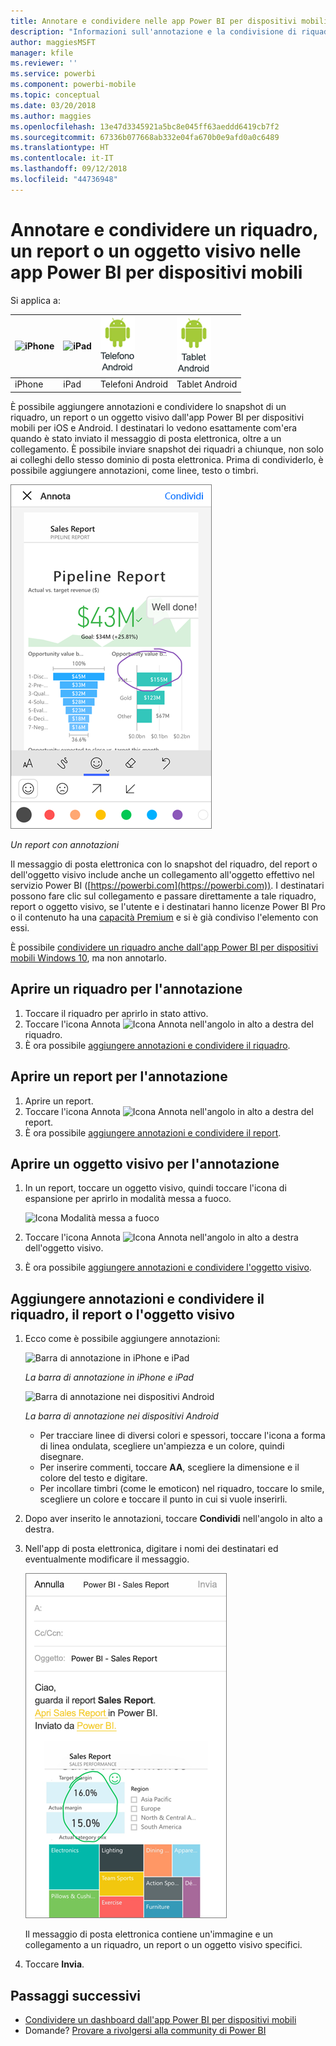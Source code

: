 ```yaml
---
title: Annotare e condividere nelle app Power BI per dispositivi mobili
description: "Informazioni sull'annotazione e la condivisione di riquadri, report e oggetti visivi dall'app Microsoft Power BI per dispositivi mobili iOS e Android. "
author: maggiesMSFT
manager: kfile
ms.reviewer: ''
ms.service: powerbi
ms.component: powerbi-mobile
ms.topic: conceptual
ms.date: 03/20/2018
ms.author: maggies
ms.openlocfilehash: 13e47d3345921a5bc8e045ff63aeddd6419cb7f2
ms.sourcegitcommit: 67336b077668ab332e04fa670b0e9afd0a0c6489
ms.translationtype: HT
ms.contentlocale: it-IT
ms.lasthandoff: 09/12/2018
ms.locfileid: "44736948"
---
```

# <a name="annotate-and-share-a-tile-report-or-visual-in-power-bi-mobile-apps"></a>Annotare e condividere un riquadro, un report o un oggetto visivo nelle app Power BI per dispositivi mobili
Si applica a:

| ![iPhone](./media/mobile-annotate-and-share-a-tile-from-the-mobile-apps/iphone-logo-50-px.png) | ![iPad](./media/mobile-annotate-and-share-a-tile-from-the-mobile-apps/ipad-logo-50-px.png) | ![Telefono Android](./media/mobile-annotate-and-share-a-tile-from-the-mobile-apps/android-phone-logo-50-px.png) | ![Tablet Android](./media/mobile-annotate-and-share-a-tile-from-the-mobile-apps/android-tablet-logo-50-px.png) |
|:--- |:--- |:--- |:--- |
| iPhone |iPad |Telefoni Android |Tablet Android |

È possibile aggiungere annotazioni e condividere lo snapshot di un riquadro, un report o un oggetto visivo dall'app Power BI per dispositivi mobili per iOS e Android. I destinatari lo vedono esattamente com'era quando è stato inviato il messaggio di posta elettronica, oltre a un collegamento. È possibile inviare snapshot dei riquadri a chiunque, non solo ai colleghi dello stesso dominio di posta elettronica. Prima di condividerlo, è possibile aggiungere annotazioni, come linee, testo o timbri.

![Report con annotazioni](./media/mobile-annotate-and-share-a-tile-from-the-mobile-apps/power-bi-iphone-annotate.png)

*Un report con annotazioni*

Il messaggio di posta elettronica con lo snapshot del riquadro, del report o dell'oggetto visivo include anche un collegamento all'oggetto effettivo nel servizio Power BI ([https://powerbi.com](https://powerbi.com)). I destinatari possono fare clic sul collegamento e passare direttamente a tale riquadro, report o oggetto visivo, se l'utente e i destinatari hanno licenze Power BI Pro o il contenuto ha una [capacità Premium](../../service-premium.md) e si è già condiviso l'elemento con essi. 

È possibile [condividere un riquadro anche dall'app Power BI per dispositivi mobili Windows 10](mobile-windows-10-phone-app-get-started.md), ma non annotarlo.

## <a name="open-a-tile-for-annotating"></a>Aprire un riquadro per l'annotazione
1. Toccare il riquadro per aprirlo in stato attivo.
2. Toccare l'icona Annota ![Icona Annota](./././media/mobile-annotate-and-share-a-tile-from-the-mobile-apps/power-bi-ios-annotate-icon.png) nell'angolo in alto a destra del riquadro.
3. È ora possibile [aggiungere annotazioni e condividere il riquadro](mobile-annotate-and-share-a-tile-from-the-mobile-apps.md#annotate-and-share-the-tile-report-or-visual).

## <a name="open-a-report-for-annotating"></a>Aprire un report per l'annotazione
1. Aprire un report. 
2. Toccare l'icona Annota ![Icona Annota](./././media/mobile-annotate-and-share-a-tile-from-the-mobile-apps/power-bi-ios-annotate-icon.png) nell'angolo in alto a destra del report.
3. È ora possibile [aggiungere annotazioni e condividere il report](mobile-annotate-and-share-a-tile-from-the-mobile-apps.md#annotate-and-share-the-tile-report-or-visual).

## <a name="open-a-visual-for-annotating"></a>Aprire un oggetto visivo per l'annotazione
1. In un report, toccare un oggetto visivo, quindi toccare l'icona di espansione per aprirlo in modalità messa a fuoco. 
   
    ![Icona Modalità messa a fuoco](./media/mobile-annotate-and-share-a-tile-from-the-mobile-apps/power-bi-ios-visual-focus-mode.png)
2. Toccare l'icona Annota ![Icona Annota](./././media/mobile-annotate-and-share-a-tile-from-the-mobile-apps/power-bi-ios-annotate-icon.png) nell'angolo in alto a destra dell'oggetto visivo.
3. È ora possibile [aggiungere annotazioni e condividere l'oggetto visivo](mobile-annotate-and-share-a-tile-from-the-mobile-apps.md#annotate-and-share-the-tile-report-or-visual).

## <a name="annotate-and-share-the-tile-report-or-visual"></a>Aggiungere annotazioni e condividere il riquadro, il report o l'oggetto visivo
1. Ecco come è possibile aggiungere annotazioni:  
   
   ![Barra di annotazione in iPhone e iPad](./media/mobile-annotate-and-share-a-tile-from-the-mobile-apps/power-bi-ios-annotation-menu.png)
   
   *La barra di annotazione in iPhone e iPad*
   
   ![Barra di annotazione nei dispositivi Android](./media/mobile-annotate-and-share-a-tile-from-the-mobile-apps/power-bi-android-annotate-bar.png)
   
   *La barra di annotazione nei dispositivi Android*
   
   * Per tracciare linee di diversi colori e spessori, toccare l'icona a forma di linea ondulata, scegliere un'ampiezza e un colore, quindi disegnare.  
   * Per inserire commenti, toccare **AA**, scegliere la dimensione e il colore del testo e digitare.  
   * Per incollare timbri (come le emoticon) nel riquadro, toccare lo smile, scegliere un colore e toccare il punto in cui si vuole inserirli.   
2. Dopo aver inserito le annotazioni, toccare **Condividi** nell'angolo in alto a destra.
3. Nell'app di posta elettronica, digitare i nomi dei destinatari ed eventualmente modificare il messaggio.  
   
   ![Report con annotazioni nella posta elettronica](./media/mobile-annotate-and-share-a-tile-from-the-mobile-apps/power-bi-iphone-annotate-send.png)
   
   Il messaggio di posta elettronica contiene un'immagine e un collegamento a un riquadro, un report o un oggetto visivo specifici. 
4. Toccare **Invia**.

## <a name="next-steps"></a>Passaggi successivi
* [Condividere un dashboard dall'app Power BI per dispositivi mobili](mobile-share-dashboard-from-the-mobile-apps.md)
* Domande? [Provare a rivolgersi alla community di Power BI](http://community.powerbi.com/)

